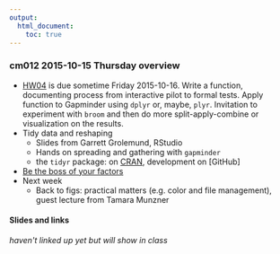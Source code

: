 ```yaml
---
output:
  html_document:
    toc: true
---
```


### cm012 2015-10-15 Thursday overview

  * [HW04](hw04_write-function-split-apply-combine.html) is due sometime Friday 2015-10-16. Write a function, documenting process from interactive pilot to formal tests. Apply function to Gapminder using `dplyr` or, maybe, `plyr`. Invitation to experiment with `broom` and then do more split-apply-combine or visualization on the results.
  * Tidy data and reshaping
    - Slides from Garrett Grolemund, RStudio
    - Hands on spreading and gathering with `gapminder`
    - the `tidyr` package: on [CRAN](), development on [GitHub]
  * [Be the boss of your factors](block014_factors.html)
  * Next week
    - Back to figs: practical matters (e.g. color and file management), guest lecture from Tamara Munzner
    
#### Slides and links

*haven't linked up yet but will show in class*
